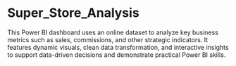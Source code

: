 # Super_Store_Analysis
This Power BI dashboard uses an online dataset to analyze key business metrics such as sales, commissions, and other strategic indicators. It features dynamic visuals, clean data transformation, and interactive insights to support data-driven decisions and demonstrate practical Power BI skills.
